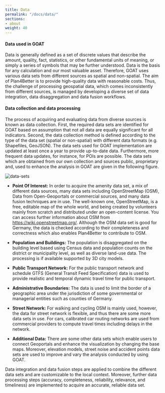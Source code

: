 ```yaml
---
title: Data   
permalink: "/docs/data/"
sections:
- about
weight: 40
---
```


#### Data used in GOAT

Data is generally defined as a set of discrete values that describe the amount, quality, fact, statistics, or other fundamental units of meaning, or simply a series of symbols that may be further understood. Data is the basis for any calculation and our most valuable asset. Therefore, GOAT uses various data sets from different sources as spatial and non-spatial. The aim of Plan4Better is to provide high-quality data with reasonable costs. Thus, the challenge of processing geospatial data, which comes inconsistently from different sources, is managed by developing a diverse set of data integration, data disaggregation and data fusion workflows.

#### Data collection and data processing

The process of acquiring and evaluating data from diverse sources is known as data collection. First, the required data sets are identified for GOAT based on assumption that not all data are equally significant for all indicators. 
Second, the data collection method is defined according to the type of the data set (spatial or non-spatial) with different data formats (e.g. Shapefiles, GeoJSON). The data sets used for GOAT implementation are updated at least once a year to provide up-to-date data. Furthermore, more frequent data updates, for instance, for POIs are possible. 
The data sets which are obtained from our own collection and sources public, proprietary and, used to enhance the analysis in GOAT are given in the following figure.

<img src="\images\docs\technical_documentation\data\data_en_cropped.webp" alt="data-sets" style="max-height:900px;"/>  

- **Point Of Interest:** In order to acquire the amenity data set, a mix of different data sources, many data sets including OpenStreetMap (OSM), Data from Open-Geoportals or commercial sources, and many data fusion techniques are in use. The well-known one, OpenStreetMap, is a free, editable map of the whole world, and being created by volunteers mainly from scratch and distributed under an open-content license. You can access further information about OSM from https://wiki.openstreetmap.org/. Although the OSM data set is good for Germany, the data is checked according to their completeness and correctness which also enables Plan4Better to contribute to OSM.

- **Population and Buildings:** The population is disaggregated on the building level based using Census data and population counts on the district or municipality level, as well as diverse land-use data. The processing is if available supported by 3D city models.

- **Public Transport Network:** For the public transport network and schedule GTFS (General Transit Feed Specification) data is used to provide realistic and temporal dynamic travel time for public transport. 

- **Administrative Boundaries:** The data is used to limit the border of a geographic area under the jurisdiction of some governmental or managerial entities such as counties of Germany.

- **Street Network:** For walking and cycling OSM is mainly used, however, the data for street network is flexible, and thus there are some more data sets in use. For cars, calibrated car routing networks are used from commercial providers to compute travel times including delays in the network.

- **Additional Data:** There are some other data sets which enable users to connect Geoportals and enhance the visualization by changing the base maps. Moreover, elevation models, street noise and accident points data sets are used to improve and vary the analysis conducted by using GOAT. 

Data integration and data fusion steps are applied to combine the different data sets and are customizable to the local context. Moreover, further data processing steps (accuracy, completeness, reliability, relevance, and timeliness) are implemented to acquire an accurate, reliable data set. 